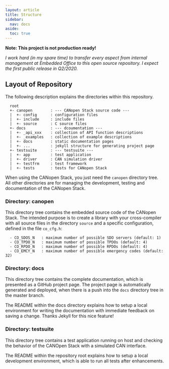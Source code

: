 ```yaml
---
layout: article
title: Structure
sidebar:
  nav: docs
aside:
  toc: true
---
```


**Note: This project is not production ready!**

*I work hard (in my spare time) to transfer every aspect from internal management at Embedded Office to this open source repository. I expect the first public release in Q2/2020.*

## Layout of Repository

The following description explains the directories within this repository.

```
  root
  +- canopen        : --- CANopen Stack source code ---
  |  +- config      : configuration files
  |  +- include     : include files
  |  +- source      : C source files
  +- docs           : --- dcoumentation ---
  |  +- _api_xxx    : collection of API function descriptions
  |  +- _examples   : collection of example descriptions
  |  +- docs        : static documentation pages
  |  +- ...         : jekyll structure for generating project page
  +- testsuite      : --- testsuite ---
  |  +- app         : test application
  |  +- driver      : CAN simulation driver
  |  +- testfrm     : test framework
  |  +- tests       : tests for CANopen Stack
```

When using the CANopen Stack, you just need the `canopen` directory tree. All other directories are for managing the development, testing and documentation of the CANopen Stack.

### Directory: canopen

This directory tree contains the embedded source code of the CANopen Stack. The intended purpose is to create a library with your cross-compiler with all source files in the directory `source` and a specific configuration, defined in the file `co_cfg.h`:

```
  - CO_SDOS_N   : maximum number of possible SDO servers (default: 1)
  - CO_TPDO_N   : maximum number of possible TPDOs (default: 4)
  - CO_RPDO_N   : maximum number of possible RPDOs (default: 4)
  - CO_EMCY_N   : maximum number of possible emergency codes (default: 32)
```

### Directory: docs

This directory tree contains the complete documentation, which is presented as a GitHub project page. The project page is automatically generated and deployed, when there is a push into the `docs` directory tree in the master branch.

The README within the docs directory explains how to setup a local environment for writing the documentation with immediate feedback on saving a change. Thanks Jekyll for this nice feature!

### Directory: testsuite

This directory tree contains a test application running on host and checking the behavior of the CANOpen Stack with a simulated CAN interface.

The README within the repository root explains how to setup a local development environment, which is able to run all tests after enhancements.

